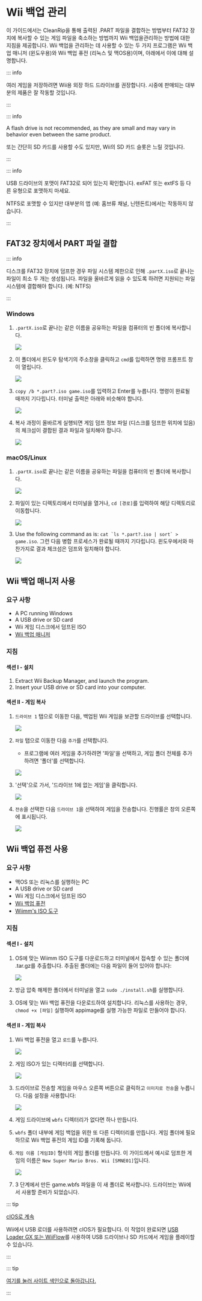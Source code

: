 # Wii 백업 관리

이 가이드에서는 CleanRip을 통해 출력된 .PART 파일을 결합하는 방법부터 FAT32 장치에 복사할 수 있는 게임 파일을 축소하는 방법까지 Wii 백업을 ​​관리하는 방법에 대한 지침을 제공합니다. Wii 백업을 ​​관리하는 데 사용할 수 있는 두 가지 프로그램은 Wii 백업 매니저 (윈도우용)와 Wii 백업 퓨전 (리눅스 및 맥OS용)이며, 아래에서 이에 대해 설명합니다.

::: info

여러 게임을 저장하려면 Wii용 외장 하드 드라이브를 권장합니다. 시중에 판매되는 대부분의 제품은 잘 작동할 것입니다.

:::

::: info

A flash drive is not recommended, as they are small and may vary in behavior even between the same product.

또는 간단히 SD 카드를 사용할 수도 있지만, Wii의 SD 카드 슬롯은 느릴 것입니다.

:::

::: info

USB 드라이브의 포맷이 FAT32로 되어 있는지 확인합니다. exFAT 또는 extFS 등 다른 유형으로 포맷하지 마세요.

NTFS로 포맷할 수 있지만 대부분의 앱 (예: 홈브류 채널, 닌텐돈트)에서는 작동하지 않습니다.

:::

## FAT32 장치에서 PART 파일 결합

::: info

디스크를 FAT32 장치에 덤프한 경우 파일 시스템 제한으로 인해 `.partX.iso`로 끝나는 파일이 최소 두 개는 생성됩니다. 파일을 올바르게 읽을 수 있도록 하려면 지원되는 파일 시스템에 결합해야 합니다. (예: NTFS)

:::

### Windows

1. `.partX.iso`로 끝나는 같은 이름을 공유하는 파일을 컴퓨터의 빈 폴더에 복사합니다.

   ![](/images/desktop-apps/WBM/dumpedpartfiles.png)

2. 이 폴더에서 윈도우 탐색기의 주소창을 클릭하고 `cmd`를 입력하면 명령 프롬프트 창이 열립니다.

   ![](/images/desktop-apps/WBM/opencmd.png)

3. `copy /b *.part?.iso game.iso`를 입력하고 Enter를 누릅니다. 명령이 완료될 때까지 기다립니다. 터미널 출력은 아래와 비슷해야 합니다.

   ![](/images/desktop-apps/WBM/joinpartfiles.png)

4. 복사 과정이 올바르게 실행되면 게임 덤프 정보 파일 (디스크를 덤프한 위치에 있음)의 체크섬이 결합된 결과 파일과 일치해야 합니다.

   ![](/images/desktop-apps/WBM/filemd5.png)

### macOS/Linux

1. `.partX.iso`로 끝나는 같은 이름을 공유하는 파일을 컴퓨터의 빈 폴더에 복사합니다.

   ![](/images/desktop-apps/WBM/dumpedpartfileslinux.png)

2. 파일이 있는 디렉토리에서 터미널을 열거나, `cd [경로]`를 입력하여 해당 디렉토리로 이동합니다.

   ![](/images/desktop-apps/WBM/openterminallinux.png)

3. Use the following command as is: ``cat `ls *.part?.iso | sort` > game.iso``. 그런 다음 병합 프로세스가 완료될 때까지 기다립니다. 윈도우에서와 마찬가지로 결과 체크섬은 덤프와 일치해야 합니다.

   ![](/images/desktop-apps/WBM/mergesuccesslinux.png)

## Wii 백업 매니저 사용

### 요구 사항

- A PC running Windows
- A USB drive or SD card
- Wii 게임 디스크에서 덤프된 ISO
- [Wii 백업 매니저](https://static.wiidatabase.de/Wii-Backup-Manager.zip)

### 지침

#### 섹션 I - 설치

1. Extract Wii Backup Manager, and launch the program.
2. Insert your USB drive or SD card into your computer.

#### 섹션 II - 게임 복사

1. `드라이브 1` 탭으로 이동한 다음, 백업된 Wii 게임을 보관할 드라이브를 선택합니다.

   ![](/images/desktop-apps/WBM/select_drive.png)

2. `파일` 탭으로 이동한 다음 `추가`를 선택합니다.

   - 프로그램에 여러 게임을 추가하려면 '파일'을 선택하고, 게임 폴더 전체를 추가하려면 '폴더'를 선택합니다.

   ![](/images/desktop-apps/WBM/select_games.png)

3. '선택'으로 가서, '드라이브 1에 없는 게임'을 클릭합니다.

   ![](/images/desktop-apps/WBM/select_games2.png)

4. `전송`을 선택한 다음 `드라이브 1`을 선택하여 게임을 전송합니다. 진행률은 창의 오른쪽에 표시됩니다.

   ![](/images/desktop-apps/WBM/transfer_todrive.png)

## Wii 백업 퓨전 사용

### 요구 사항

- 맥OS 또는 리눅스를 실행하는 PC
- A USB drive or SD card
- Wii 게임 디스크에서 덤프된 ISO
- [Wii 백업 퓨전](https://github.com/larsenv/Wii-Backup-Fusion)
- [Wiimm's ISO 도구](https://wit.wiimm.de/download.html)

### 지침

#### 섹션 I - 설치

1. OS에 맞는 Wiimm ISO 도구를 다운로드하고 터미널에서 접속할 수 있는 폴더에 .tar.gz를 추출합니다. 추출된 폴더에는 다음 파일이 들어 있어야 합니다:

   ![](/images/desktop-apps/WBM/witinstallfolder.png)

2. 방금 압축 해제한 폴더에서 터미널을 열고 `sudo ./install.sh`를 실행합니다.

3. OS에 맞는 Wii 백업 퓨전을 다운로드하여 설치합니다. 리눅스를 사용하는 경우, `chmod +x [파일]` 실행하여 appimage를 실행 가능한 파일로 만들어야 합니다.

#### 섹션 II - 게임 복사

1. Wii 백업 퓨전을 열고 `로드`를 누릅니다.

   ![](/images/desktop-apps/WBM/loadwbf.png)

2. 게임 ISO가 있는 디렉터리를 선택합니다.

   ![](/images/desktop-apps/WBM/opendirectorywbf.png)

3. 드라이브로 전송할 게임을 마우스 오른쪽 버튼으로 클릭하고 `이미지로 전송`을 누릅니다. 다음 설정을 사용합니다:

   ![](/images/desktop-apps/WBM/settingswbf.png)

4. 게임 드라이브에 `wbfs` 디렉터리가 없다면 하나 만듭니다.

5. `wbfs` 폴더 내부에 게임 백업을 위한 또 다른 디렉터리를 만듭니다. 게임 폴더에 필요하므로 Wii 백업 퓨전의 게임 ID를 기록해 둡니다.

6. `게임 이름 [게임ID]` 형식의 게임 폴더를 만듭니다. 이 가이드에서 예시로 덤프한 게임의 이름은 `New Super Mario Bros. Wii [SMNE01]`입니다.

   ![](/images/desktop-apps/WBM/wbfsname.png)

7. 3 단계에서 만든 game.wbfs 파일을 이 새 폴더로 복사합니다. 드라이브는 Wii에서 사용할 준비가 되었습니다.

::: tip

[cIOS로 계속](cios)

Wii에서 USB 로더를 사용하려면 cIOS가 필요합니다. 이 작업이 완료되면 [USB Loader GX 또는 WiiFlow](wii-loaders)를 사용하여 USB 드라이브나 SD 카드에서 게임을 플레이할 수 있습니다.

:::

::: tip

[여기를 눌러 사이트 색인으로 돌아갑니다.](site-navigation)

:::
